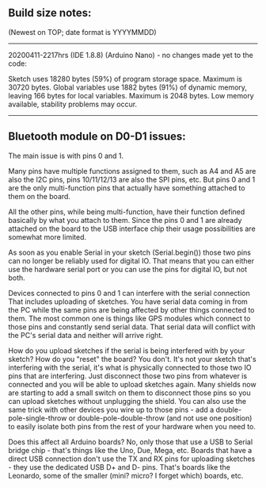 
## Build size notes:
(Newest on TOP; date format is YYYYMMDD)

---

20200411-2217hrs (IDE 1.8.8) (Arduino Nano) - no changes made yet to the code:

Sketch uses 18280 bytes (59%) of program storage space. Maximum is 30720 bytes.
Global variables use 1882 bytes (91%) of dynamic memory, leaving 166 bytes for local variables. Maximum is 2048 bytes.
Low memory available, stability problems may occur.

---


## Bluetooth module on D0-D1 issues:
The main issue is with pins 0 and 1.

Many pins have multiple functions assigned to them, such as A4 and A5 are also the I2C pins, pins 10/11/12/13 are also the SPI pins, etc. But pins 0 and 1 are the only multi-function pins that actually have something attached to them on the board.

All the other pins, while being multi-function, have their function defined basically by what you attach to them. Since the pins 0 and 1 are already attached on the board to the USB interface chip their usage possibilities are somewhat more limited.

As soon as you enable Serial in your sketch (Serial.begin()) those two pins can no longer be reliably used for digital IO.
That means that you can either use the hardware serial port or you can use the pins for digital IO, but not both.

Devices connected to pins 0 and 1 can interfere with the serial connection
That includes uploading of sketches. You have serial data coming in from the PC while the same pins are being affected by other things connected to them. The most common one is things like GPS modules which connect to those pins and constantly send serial data. That serial data will conflict with the PC's serial data and neither will arrive right.

How do you upload sketches if the serial is being interfered with by your sketch? How do you "reset" the board?
You don't. It's not your sketch that's interfering with the serial, it's what is physically connected to those two IO pins that are interfering. Just disconnect those two pins from whatever is connected and you will be able to upload sketches again. Many shields now are starting to add a small switch on them to disconnect those pins so you can upload sketches without unplugging the shield. You can also use the same trick with other devices you wire up to those pins - add a double-pole-single-throw or double-pole-double-throw (and not use one position) to easily isolate both pins from the rest of your hardware when you need to.

Does this affect all Arduino boards?
No, only those that use a USB to Serial bridge chip - that's things like the Uno, Due, Mega, etc. Boards that have a direct USB connection don't use the TX and RX pins for uploading sketches - they use the dedicated USB D+ and D- pins. That's boards like the Leonardo, some of the smaller (mini? micro? I forget which) boards, etc.
